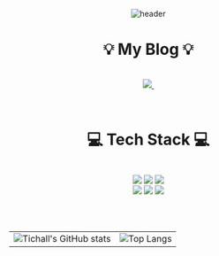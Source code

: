 <div align="center">

![header](https://capsule-render.vercel.app/api?type=cylinder&color=0:ddd6f3,100:ee9ca7&text=Welcome%20to%20Tichall's%20GitHub%20👋&fontColor=ffffff&animation=twinkling&fontSize=40&fontAlignY=50&fontAlign=50&descAlign=50&height=250)

</div>

<h1 align="center">💡 My Blog 💡 </h1>
<p align="center">

<br>

<a href="https://tichall.tistory.com/">
    <img src="https://img.shields.io/badge/Tistory-eb531f?style=for-the-badge&logo=Tistory&logoColor=white" />&nbsp
  </a>
</p>
<br>

<h1 align="center"> 💻 Tech Stack 💻</h1>
<p align="center">

<br>

<img src="https://img.shields.io/badge/java-%23007396.svg?&style=for-the-badge&logo=java&logoColor=white" />
<img src="https://img.shields.io/badge/spring-%236DB33F.svg?&style=for-the-badge&logo=spring&logoColor=white"/>
<img src="https://img.shields.io/badge/mysql-%234479A1.svg?&style=for-the-badge&logo=mysql&logoColor=white" /><br>
<img src="https://img.shields.io/badge/html5-%23E34F26.svg?&style=for-the-badge&logo=html5&logoColor=white" />
<img src="https://img.shields.io/badge/css3-%231572B6.svg?&style=for-the-badge&logo=css3&logoColor=white" />
<img src="https://img.shields.io/badge/javascript-%23F7DF1E.svg?&style=for-the-badge&logo=javascript&logoColor=black" />

</p>
<br>

<br>

<div align="center">

<table border="0" style="margin-left: auto; margin-right: auto;">
  <tr>
    <td>
      <img src="https://github-readme-stats.vercel.app/api?username=tichall&show_icons=true&hide_rank=true&theme=transparent" alt="Tichall's GitHub stats" />
    </td>
    <td>
      <img src="https://github-readme-stats.vercel.app/api/top-langs/?username=tichall&layout=donut&theme=transparent" alt="Top Langs" />
    </td>
  </tr>
</table>

</div>


